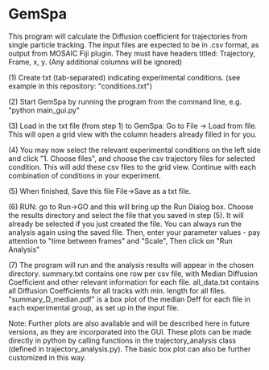 # GemSpa

This program will calculate the Diffusion coefficient for trajectories from single particle tracking.  The input files are expected to be in .csv format, as output from MOSAIC Fiji plugin.  They must have headers titled: Trajectory, Frame, x, y.  (Any additional columns will be ignored)

(1) Create txt (tab-separated) indicating experimental conditions.  (see example in this repository: "conditions.txt")

(2) Start GemSpa by running the program from the command line, e.g. "python main_gui.py"

(3) Load in the txt file (from step 1) to GemSpa: Go to File -> Load from file.  This will open a grid view with the column headers already filled in for you.

(4) You may now select the relevant experimental conditions on the left side and click "1. Choose files", and choose the csv trajectory files for selected condition.  This will add these csv files to the grid view.  Continue with each combination of conditions in your experiment.

(5) When finished, Save this file File->Save as a txt file.

(6) RUN: go to Run->GO and this will bring up the Run Dialog box.  Choose the results directory and select the file that you saved in step (5).  It will already be selected if you just created the file.  You can always run the analysis again using the saved file.  Then, enter your parameter values - pay attention to "time between frames" and "Scale",  Then click on "Run Analysis"

(7) The program will run and the analysis results will appear in the chosen directory.  summary.txt contains one row per csv file, with Median Diffusion Coefficient and other relevant information for each file.  all_data.txt contains all Diffusion Coefficients for all tracks with min. length for all files.  "summary_D_median.pdf" is a box plot of the median Deff for each file in each experimental group, as set up in the input file.  

Note: Further plots are also available and will be described here in future versions, as they are incorporated into the GUI.  These plots can be made directly in python by calling functions in the trajectory_analysis class (defined in trajectory_analysis.py).  The basic box plot can also be further customized in this way.

